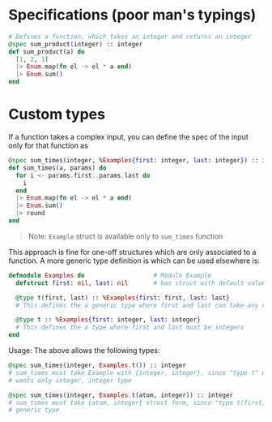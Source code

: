 # Specifications (poor man's typings)

```elixir
# Defines a function, which takes an integer and returns an integer
@spec sum_product(integer) :: integer
def sum_product(a) do
  [1, 2, 3]
  |> Enum.map(fn el -> el * a end)
  |> Enum.sum()
end
```

# Custom types
If a function takes a complex input, you can define the spec of the input only for that function as
```elixir
@spec sum_times(integer, %Examples{first: integer, last: integer}) :: integer
def sum_times(a, params) do
  for i <- params.first..params.last do
    i
  end
  |> Enum.map(fn el -> el * a end)
  |> Enum.sum()
  |> round
end
```
> Note: `Example` struct is available only to `sum_times` function

This approach is fine for one-off structures which are only associated to a function.
A more generic type definition is which can be used elsewhere is:

```elixir
defmodule Examples do                   # Module Example
  defstruct first: nil, last: nil       # has struct with default values nil

  @type t(first, last) :: %Examples{first: first, last: last}
  # This defines the a generic type where first and last can take any values

  @type t :: %Examples{first: integer, last: integer}
  # This defines the a type where first and last must be integers
end
```
Usage: The above allows the following types:
```Elixir
@spec sum_times(integer, Examples.t()) :: integer
# sum_times must take Example with {integer, integer}, since "type t" without parameters
# wants only integer, integer type

@spec sum_times(integer, Examples.t(atom, integer)) :: integer
# sum_times must take {atom, integer} struct form, since "type t(first, second)" defines
# generic type


```
